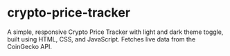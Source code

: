 # crypto-price-tracker
A simple, responsive Crypto Price Tracker with light and dark theme toggle, built using HTML, CSS, and JavaScript. Fetches live data from the CoinGecko API.

